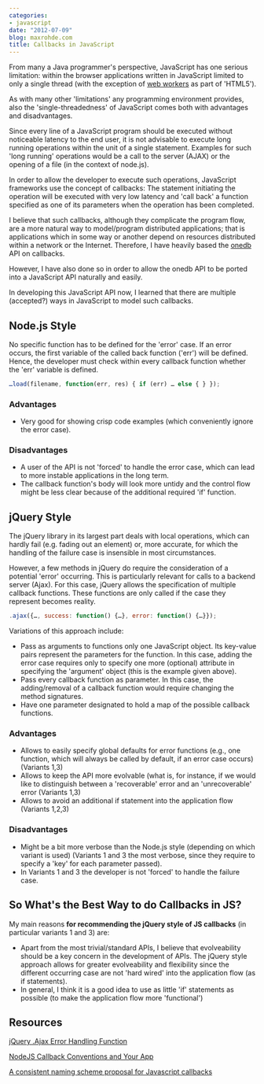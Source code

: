```yaml
---
categories:
- javascript
date: "2012-07-09"
blog: maxrohde.com
title: Callbacks in JavaScript
---
```


From many a Java programmer's perspective, JavaScript has one serious limitation: within the browser applications written in JavaScript limited to only a single thread (with the exception of [web workers](http://greenido.wordpress.com/2012/05/20/web-workers-and-big-data-a-real-world-example/) as part of 'HTML5').

As with many other 'limitations' any programming environment provides, also the 'single-threadedness' of JavaScript comes both with advantages and disadvantages.

Since every line of a JavaScript program should be executed without noticeable latency to the end user, it is not advisable to execute long running operations within the unit of a single statement. Examples for such 'long running' operations would be a call to the server (AJAX) or the opening of a file (in the context of node.js).

In order to allow the developer to execute such operations, JavaScript frameworks use the concept of callbacks: The statement initiating the operation will be executed with very low latency and 'call back' a function specified as one of its parameters when the operation has been completed.

I believe that such callbacks, although they complicate the program flow, are a more natural way to model/program distributed applications; that is applications which in some way or another depend on resources distributed within a network or the Internet. Therefore, I have heavily based the [onedb](http://maxrohde.com/2012/05/06/introducing-onedb/) API on callbacks.

However, I have also done so in order to allow the onedb API to be ported into a JavaScript API naturally and easily.

In developing this JavaScript API now, I learned that there are multiple (accepted?) ways in JavaScript to model such callbacks.

## Node.js Style

No specific function has to be defined for the 'error' case. If an error occurs, the first variable of the called back function ('err') will be defined. Hence, the developer must check within every callback function whether the 'err' variable is defined.

```javascript
…load(filename, function(err, res) { if (err) … else { } });
```

### Advantages

- Very good for showing crisp code examples (which conveniently ignore the error case).

### Disadvantages

- A user of the API is not 'forced' to handle the error case, which can lead to more instable applications in the long term.
- The callback function's body will look more untidy and the control flow might be less clear because of the additional required 'if' function.

## jQuery Style

The jQuery library in its largest part deals with local operations, which can hardly fail (e.g. fading out an element) or, more accurate, for which the handling of the failure case is insensible in most circumstances.

However, a few methods in jQuery do require the consideration of a potential 'error' occurring. This is particularly relevant for calls to a backend server (Ajax). For this case, jQuery allows the specification of multiple callback functions. These functions are only called if the case they represent becomes reality.

```javascript
.ajax({…, success: function() {…}, error: function() {…}});
```

Variations of this approach include:

- Pass as arguments to functions only one JavaScript object. Its key-value pairs represent the parameters for the function. In this case, adding the error case requires only to specify one more (optional) attribute in specifying the 'argument' object (this is the example given above).
- Pass every callback function as parameter. In this case, the adding/removal of a callback function would require changing the method signatures.
- Have one parameter designated to hold a map of the possible callback functions.

### Advantages

- Allows to easily specify global defaults for error functions (e.g., one function, which will always be called by default, if an error case occurs) (Variants 1,3)
- Allows to keep the API more evolvable (what is, for instance, if we would like to distinguish between a 'recoverable' error and an 'unrecoverable' error (Variants 1,3)
- Allows to avoid an additional if statement into the application flow (Variants 1,2,3)

### Disadvantages

- Might be a bit more verbose than the Node.js style (depending on which variant is used) (Variants 1 and 3 the most verbose, since they require to specify a 'key' for each parameter passed).
- In Variants 1 and 3 the developer is not 'forced' to handle the failure case.

## So What's the Best Way to do Callbacks in JS?

My main reasons **for recommending the jQuery style of JS callbacks** (in particular variants 1 and 3) are:

- Apart from the most trivial/standard APIs, I believe that evolveability should be a key concern in the development of APIs. The jQuery style approach allows for greater evolveability and flexibility since the different occurring case are not 'hard wired' into the application flow (as if statements).
- In general, I think it is a good idea to use as little 'if' statements as possible (to make the application flow more 'functional')

## Resources

[jQuery .Ajax Error Handling Function](http://www.unseenrevolution.com/jquery-ajax-error-handling-function/)

[NodeJS Callback Conventions and Your App](http://wekeroad.com/2012/02/25/nodejs-callback-conventions-and-your-app/)

[A consistent naming scheme proposal for Javascript callbacks](http://architect-things.blogspot.co.nz/2011/03/consistent-naming-scheme-proposal-for.html)